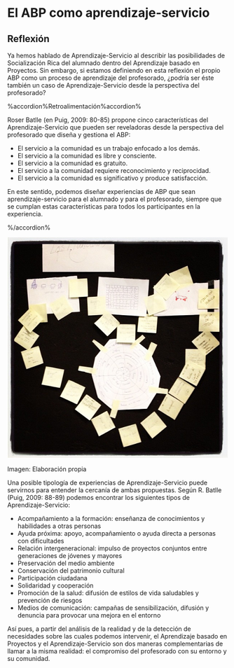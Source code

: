 
# El ABP como aprendizaje-servicio

## Reflexión

Ya hemos hablado de Aprendizaje-Servicio al describir las posibilidades de Socialización Rica del alumnado dentro del Aprendizaje basado en Proyectos. Sin embargo, si estamos definiendo en esta reflexión el propio ABP como un proceso de aprendizaje del profesorado, ¿podría ser éste también un caso de Aprendizaje-Servicio desde la perspectiva del profesorado?



%accordion%Retroalimentación%accordion%

Roser Batlle (en Puig, 2009: 80-85) propone cinco características del Aprendizaje-Servicio que pueden ser reveladoras desde la perspectiva del profesorado que diseña y gestiona el ABP:

- El servicio a la comunidad es un trabajo enfocado a los demás.
- El servicio a la comunidad es libre y consciente.
- El servicio a la comunidad es gratuito.
- El servicio a la comunidad requiere reconocimiento y reciprocidad.
- El servicio a la comunidad es significativo y produce satisfacción.

En este sentido, podemos diseñar experiencias de ABP que sean aprendizaje-servicio para el alumnado y para el profesorado, siempre que se cumplan estas características para todos los participantes en la experiencia.

%/accordion%

![](img/love_formacion.jpg)

Imagen: Elaboración propia



Una posible tipología de experiencias de Aprendizaje-Servicio puede servirnos para entender la cercanía de ambas propuestas. Según R. Batlle (Puig, 2009: 88-89) podemos encontrar los siguientes tipos de Aprendizaje-Servicio:

- Acompañamiento a la formación: enseñanza de conocimientos y habilidades a otras personas
- Ayuda próxima: apoyo, acompañamiento o ayuda directa a personas con dificultades
- Relación intergeneracional: impulso de proyectos conjuntos entre generaciones de jóvenes y mayores
- Preservación del medio ambiente
- Conservación del patrimonio cultural
- Participación ciudadana
- Solidaridad y cooperación
- Promoción de la salud: difusión de estilos de vida saludables y prevención de riesgos
- Medios de comunicación: campañas de sensibilización, difusión y denuncia para provocar una mejora en el entorno

Así pues, a partir del análisis de la realidad y de la detección de necesidades sobre las cuales podemos intervenir, el Aprendizaje basado en Proyectos y el Aprendizaje-Servicio son dos maneras complementarias de llamar a la misma realidad: el compromiso del profesorado con su entorno y su comunidad.


